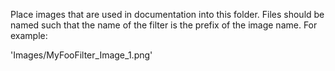 Place images that are used in documentation into this folder. Files should be
named such that the name of the filter is the prefix of the image name. For
example:

'Images/MyFooFilter_Image_1.png'


